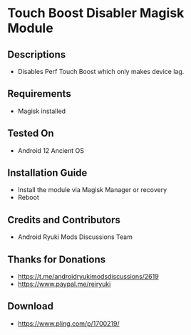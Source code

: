 # Touch Boost Disabler Magisk Module

## Descriptions
- Disables Perf Touch Boost which only makes device lag.

## Requirements
- Magisk installed

## Tested On
- Android 12 Ancient OS

## Installation Guide
- Install the module via Magisk Manager or recovery
- Reboot

## Credits and Contributors
- Android Ryuki Mods Discussions Team

## Thanks for Donations
- https://t.me/androidryukimodsdiscussions/2619
- https://www.paypal.me/reiryuki

## Download
- https://www.pling.com/p/1700219/
